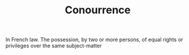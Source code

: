 ---
title: Conourrence
letter: C
permalink: "/definitions/bld-conourrence.html"
body: In French law. The possession, by two or more persons, of equal rights or privileges
  over the same subject-matter
published_at: '2018-07-07'
source: Black's Law Dictionary 2nd Ed (1910)
layout: post
---